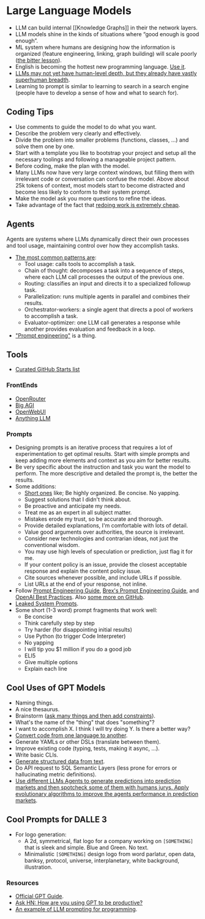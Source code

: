 # Large Language Models

- LLM can build internal [[Knowledge Graphs]] in their the network layers.
- LLM models shine in the kinds of situations where “good enough is good enough”.
- ML system where humans are designing how the information is organized (feature engineering, linking, graph building) will scale poorly ([the bitter lesson](http://www.incompleteideas.net/IncIdeas/BitterLesson.html)).
- English is becoming the hottest new programming language. [Use it](https://addyo.substack.com/p/the-70-problem-hard-truths-about).
- [LLMs may not yet have human-level depth, but they already have vastly superhuman breadth](https://news.ycombinator.com/item?id=42625851).
- Learning to prompt is similar to learning to search in a search engine (people have to develop a sense of how and what to search for).

## Coding Tips

- Use comments to guide the model to do what you want.
- Describe the problem very clearly and effectively.
- Divide the problem into smaller problems (functions, classes, ...) and solve them one by one.
- Start with a template you like to bootstrap your project and setup all the necessary toolings and following a manageable project pattern.
- Before coding, make the plan with the model.
- Many LLMs now have very large context windows, but filling them with irrelevant code or conversation can confuse the model. Above about 25k tokens of context, most models start to become distracted and become less likely to conform to their system prompt.
- Make the model ask you more questions to refine the ideas.
- Take advantage of the fact that [redoing work is extremely cheap](https://crawshaw.io/blog/programming-with-llms).

## Agents

Agents are systems where LLMs dynamically direct their own processes and tool usage, maintaining control over how they accomplish tasks.

- [The most common patterns are](https://www.anthropic.com/research/building-effective-agents):
  - Tool usage: calls tools to accomplish a task.
  - Chain of thought: decomposes a task into a sequence of steps, where each LLM call processes the output of the previous one.
  - Routing: classifies an input and directs it to a specialized followup task.
  - Parallelization: runs multiple agents in parallel and combines their results.
  - Orchestrator-workers: a single agent that directs a pool of workers to accomplish a task.
  - Evaluator-optimizer: one LLM call generates a response while another provides evaluation and feedback in a loop.
- ["Prompt engineering"](https://docs.anthropic.com/en/docs/build-with-claude/prompt-engineering/overview) is a thing.

## Tools

- [Curated GitHub Starts list](https://github.com/stars/davidgasquez/lists/robot-llms)

### FrontEnds

- [OpenRouter](https://openrouter.ai/)
- [Big AGI](https://get.big-agi.com/)
- [OpenWebUI](https://openwebui.com/)
- [Anything LLM](https://github.com/Mintplex-Labs/anything-llm)

### Prompts

- Designing prompts is an iterative process that requires a lot of experimentation to get optimal results. Start with simple prompts and keep adding more elements and context as you aim for better results.
- Be very specific about the instruction and task you want the model to perform. The more descriptive and detailed the prompt is, the better the results.
- Some additions:
  - [Short ones](https://x.com/simonw/status/1799577621363364224) like; Be highly organized. Be concise. No yapping.
  - Suggest solutions that I didn't think about.
  - Be proactive and anticipate my needs.
  - Treat me as an expert in all subject matter.
  - Mistakes erode my trust, so be accurate and thorough.
  - Provide detailed explanations, I'm comfortable with lots of detail.
  - Value good arguments over authorities, the source is irrelevant.
  - Consider new technologies and contrarian ideas, not just the conventional wisdom.
  - You may use high levels of speculation or prediction, just flag it for me.
  - If your content policy is an issue, provide the closest acceptable response and explain the content policy issue.
  - Cite sources whenever possible, and include URLs if possible.
  - List URLs at the end of your response, not inline.
- Follow [Prompt Engineering Guide](https://www.promptingguide.ai/), [Brex's Prompt Engineering Guide](https://github.com/brexhq/prompt-engineering), and [OpenAI Best Practices](https://help.openai.com/en/articles/6654000-best-practices-for-prompt-engineering-with-openai-api). Also [some more on GitHub](https://github.com/PickleBoxer/dev-chatgpt-prompts).
- [Leaked System Prompts](https://matt-rickard.com/a-list-of-leaked-system-prompts).
- Some short (1-3 word) prompt fragments that work well:
  - Be concise
  - Think carefully step by step
  - Try harder (for disappointing initial results)
  - Use Python (to trigger Code Interpreter)
  - No yapping
  - I will tip you $1 million if you do a good job
  - ELI5
  - Give multiple options
  - Explain each line

## Cool Uses of GPT Models

- Naming things.
- A nice thesaurus.
- Brainstorm ([ask many things and then add constraints](https://twitter.com/emollick/status/1633941391121215490)).
- What's the name of the "thing" that does "something"?
- I want to accomplish X. I think I will try doing Y. Is there a better way?
- [Convert code from one language to another](https://twitter.com/sualehasif996/status/1635755267739598848).
- Generate YAMLs or other DSLs (translate between them).
- Improve existing code (typing, tests, making it async, ...).
- Write basic CLIs.
- [Generate structured data from text](https://thecaglereport.com/2023/03/16/nine-chatgpt-tricks-for-knowledge-graph-workers/).
- Do API request to SQL Semantic Layers (less prone for errors or hallucinating metric definitions).
- [Use different LLMs Agents to generate predictions into prediction markets and then spotcheck some of them with humans jurys. Apply evolutionary algorithms to improve the agents performance in prediction markets](https://youtu.be/b81LXpCqunk?t=2677).

## Cool Prompts for DALLE 3

- For logo generation:
  - A 2d, symmetrical, flat logo for a company working on `[SOMETHING]` that is sleek and simple. Blue and Green. No text.
  - Minimalistic `[SOMETHING]` design logo from word parlatur, open data, banksy, protocol, universe, interplanetary, white background, illustration.

### Resources

- [Official GPT Guide](https://platform.openai.com/docs/guides/gpt-best-practices).
- [Ask HN: How are you using GPT to be productive?](https://news.ycombinator.com/item?id=35299071&p=2)
- [An example of LLM prompting for programming](https://martinfowler.com/articles/2023-chatgpt-xu-hao.html).
